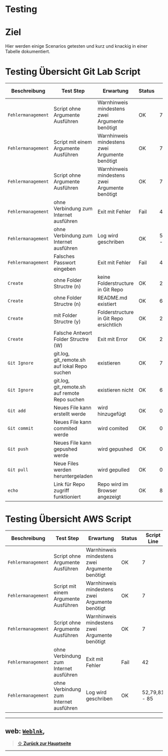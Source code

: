 Testing
====

# Ziel

Hier werden einige Scenarios getesten und kurz und knackig in einer Tabelle dokumentiert.

# Testing Übersicht Git Lab Script

| Beschreibung | Test Step | Erwartung | Status | Script Line |
| ---     | ---   | ---     | ---   |  ---   |
| `Fehlermanagement`| Script ohne Argumente Ausführen | Warnhinweis mindestens zwei Argumente benötigt| OK | 7 |
| `Fehlermanagement`| Script mit einem Argumente Ausführen | Warnhinweis mindestens zwei Argumente benötigt| OK | 7 |
| `Fehlermanagement`| Script ohne Argumente Ausführen | Warnhinweis mindestens zwei Argumente benötigt| OK | 7 |
| `Fehlermanagement`| ohne Verbindung zum Internet ausführen | Exit mit Fehler | Fail | 42 |
| `Fehlermanagement`| ohne Verbindung zum Internet ausführen | Log wird geschriben | OK | 52,79,81 - 85 |
| `Fehlermanagement`| Falsches Passwort eingeben | Exit mit Fehler | Fail | 42 |
| `Create`| ohne Folder Structre (n) | keine Folderstructure in Git Repo | OK | 23 |
| `Create`| ohne Folder Structre (n) | README.md existiert | OK | 65 |
| `Create`| mit Folder Structre (y) | Folderstructure in Git Repo ersichtlich | OK | 23 |
| `Create`| Falsche Antwort Folder Structre (W) | Exit mit Error | OK | 23 |
| `Git Ignore`| git.log, git_remote.sh auf lokal Repo suchen | existieren | OK | 75 |
| `Git Ignore`| git.log, git_remote.sh auf remote Repo suchen | existieren nicht | OK | 60 |
| `Git add`| Neues File kann erstellt werde | wird hinzugefügt | OK | 0 |
| `Git commit`| Neues File kann commited werde | wird comited | OK | 0 |
| `Git push`| Neues File kann gepushed werde | wird gepushed | OK | 0 |
| `Git pull`| Neue Files werden heruntergeladen | wird gepulled | OK | 0 |
| `echo`| Link für Repo zugriff funktioniert | Repo wird im Browser angezeigt | OK | 88 |

# Testing Übersicht AWS Script

| Beschreibung | Test Step | Erwartung | Status | Script Line |
| ---     | ---   | ---     | ---   |  ---   |
| `Fehlermanagement`| Script ohne Argumente Ausführen | Warnhinweis mindestens zwei Argumente benötigt| OK | 7 |
| `Fehlermanagement`| Script mit einem Argumente Ausführen | Warnhinweis mindestens zwei Argumente benötigt| OK | 7 |
| `Fehlermanagement`| Script ohne Argumente Ausführen | Warnhinweis mindestens zwei Argumente benötigt| OK | 7 |
| `Fehlermanagement`| ohne Verbindung zum Internet ausführen | Exit mit Fehler | Fail | 42 |
| `Fehlermanagement`| ohne Verbindung zum Internet ausführen | Log wird geschriben | OK | 52,79,81 - 85 |

---

web: [`Weblnk`](https://www.linkl.com),
---

> [⇧ **Zurück zur Hauptseite**](/README.md)

---
